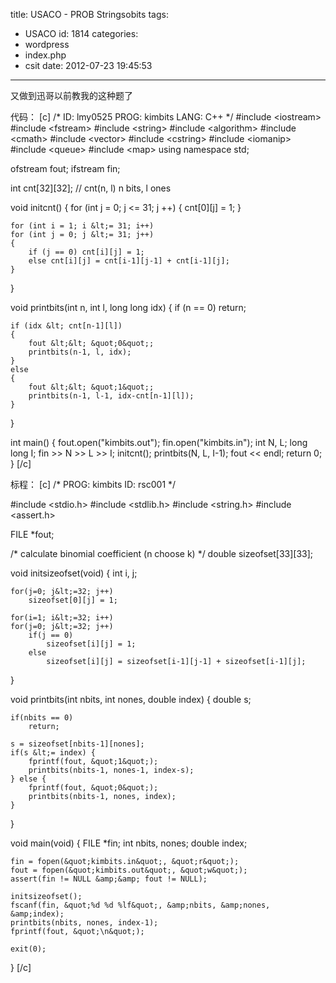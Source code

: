 title: USACO - PROB Stringsobits
tags:
  - USACO
id: 1814
categories:
  - wordpress
  - index.php
  - csit
date: 2012-07-23 19:45:53
---

又做到迅哥以前教我的这种题了

代码：<!--more-->
[c]
/*
ID: lmy0525
PROG: kimbits
LANG: C++
*/
#include &lt;iostream&gt;
#include &lt;fstream&gt;
#include &lt;string&gt;
#include &lt;algorithm&gt;
#include &lt;cmath&gt;
#include &lt;vector&gt;
#include &lt;cstring&gt;
#include &lt;iomanip&gt;
#include &lt;queue&gt;
#include &lt;map&gt;
using namespace std;

ofstream fout;
ifstream fin;

int cnt[32][32]; // cnt(n, l) n bits, l ones

void initcnt()
{
    for (int j = 0; j &lt;= 31; j ++)
    {
        cnt[0][j] = 1;
    }

    for (int i = 1; i &lt;= 31; i++)
    for (int j = 0; j &lt;= 31; j++)
    {
        if (j == 0) cnt[i][j] = 1;
        else cnt[i][j] = cnt[i-1][j-1] + cnt[i-1][j];
    }
}

void printbits(int n, int l, long long idx)
{
    if (n == 0) return;

    if (idx &lt; cnt[n-1][l])
    {
        fout &lt;&lt; &quot;0&quot;;
        printbits(n-1, l, idx);
    }
    else
    {
        fout &lt;&lt; &quot;1&quot;;
        printbits(n-1, l-1, idx-cnt[n-1][l]);
    }
}

int main()
{
    fout.open(&quot;kimbits.out&quot;);
    fin.open(&quot;kimbits.in&quot;);
    int N, L;
    long long I;
    fin &gt;&gt; N &gt;&gt; L &gt;&gt; I;
    initcnt();
    printbits(N, L, I-1);
    fout &lt;&lt; endl;
    return 0;
}
[/c]

标程：
[c]
/*
PROG: kimbits
ID: rsc001
*/

#include &lt;stdio.h&gt;
#include &lt;stdlib.h&gt;
#include &lt;string.h&gt;
#include &lt;assert.h&gt;

FILE *fout;

/* calculate binomial coefficient (n choose k) */
double sizeofset[33][33];

void
initsizeofset(void)
{
	int i, j;

	for(j=0; j&lt;=32; j++)
		sizeofset[0][j] = 1;

	for(i=1; i&lt;=32; i++)
	for(j=0; j&lt;=32; j++)
		if(j == 0)
			sizeofset[i][j] = 1;
		else
			sizeofset[i][j] = sizeofset[i-1][j-1] + sizeofset[i-1][j];
}

void
printbits(int nbits, int nones, double index)
{
	double s;

	if(nbits == 0)
		return;

	s = sizeofset[nbits-1][nones];
	if(s &lt;= index) {
		fprintf(fout, &quot;1&quot;);
		printbits(nbits-1, nones-1, index-s);
	} else {
		fprintf(fout, &quot;0&quot;);
		printbits(nbits-1, nones, index);
	}
}

void
main(void)
{
	FILE *fin;
	int nbits, nones;
	double index;

	fin = fopen(&quot;kimbits.in&quot;, &quot;r&quot;);
	fout = fopen(&quot;kimbits.out&quot;, &quot;w&quot;);
	assert(fin != NULL &amp;&amp; fout != NULL);

	initsizeofset();
	fscanf(fin, &quot;%d %d %lf&quot;, &amp;nbits, &amp;nones, &amp;index);
	printbits(nbits, nones, index-1);
	fprintf(fout, &quot;\n&quot;);

	exit(0);
}
[/c]